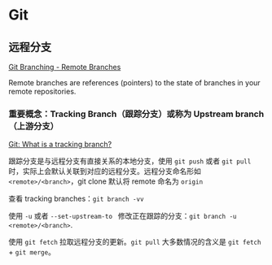 # Git

## 远程分支

[Git Branching - Remote Branches](https://git-scm.com/book/id/v2/Git-Branching-Remote-Branches)

Remote branches are references (pointers) to the state of branches in your remote repositories.

### 重要概念：Tracking Branch（跟踪分支）或称为 Upstream branch（上游分支）

[Git: What is a tracking branch?](https://stackoverflow.com/questions/4693588/git-what-is-a-tracking-branch)

跟踪分支是与远程分支有直接关系的本地分支，使用 `git push` 或者 `git pull` 时，实际上会默认关联到对应的远程分支。远程分支命名形如 `<remote>/<branch>`，git clone 默认将 remote 命名为 `origin`

查看 tracking branches：`git branch -vv`

使用 `-u` 或者 `--set-upstream-to ` 修改正在跟踪的分支：`git branch -u <remote>/<branch>`.
 
使用 `git fetch` 拉取远程分支的更新。`git pull` 大多数情况的含义是 `git fetch` + `git merge`。
